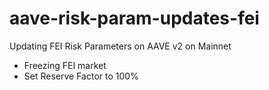 # aave-risk-param-updates-fei
Updating FEI Risk Parameters on AAVE v2 on Mainnet
* Freezing FEI market
* Set Reserve Factor to 100%
